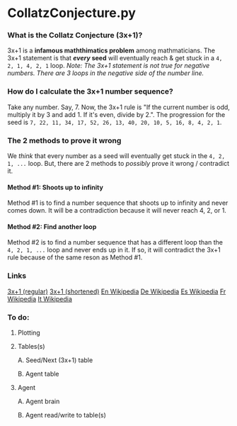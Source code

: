 # CollatzConjecture.py
### What is the Collatz Conjecture (3x+1)?
3x+1 is a **infamous maththimatics problem** among mathmaticians. The 3x+1 statement is that ***every* seed** will eventually reach & get stuck in a `4, 2, 1, 4, 2, 1` loop.
*Note:  The 3x+1 statement is not true for negative numbers. There are 3 loops in the negative side of the number line.*
### How do I calculate the 3x+1 number sequence?
Take any number. Say, 7.
Now, the 3x+1 rule is "If the current number is odd, multiply it by 3 and add 1. If it's even, divide by 2.". 
The progression for the seed is `7, 22, 11, 34, 17, 52, 26, 13, 40, 20, 10, 5, 16, 8, 4, 2, 1`.

### The 2 methods to prove it wrong
We *think* that every number as a seed will eventually get stuck in the `4, 2, 1, ...` loop. But, there are 2 methods to *possibly* prove it wrong / contradict it.

#### Method #1: Shoots up to infinity
Method #1 is to find a number sequence that shoots up to infinity and never comes down. It will be a contradiction because it will never reach 4, 2, or 1.

#### Method #2: Find another loop
Method #2 is to find a number sequence that has a different loop than the `4, 2, 1, ...` loop and never ends up in it. If so, it will contradict the 3x+1 rule because of the same reson as Method #1.

### Links
[3x+1 (regular)](./main.py)
[3x+1 (shortened)](./main.shortened.py)
[En Wikipedia](https://en.wikipedia.org/wiki/Collatz_conjecture)
[De Wikipedia](https://de.wikipedia.org/wiki/Collatz-Problem)
[Es Wikipedia](https://es.wikipedia.org/wiki/Conjetura_de_Collatz)
[Fr Wikipedia](https://fr.wikipedia.org/wiki/Conjecture_de_Syracuse)
[It Wikipedia](https://it.wikipedia.org/wiki/Congettura_di_Collatz)
### To do:
1. Plotting
2. Tables(s)
   
   A. Seed/Next (3x+1) table
   
   B. Agent table
4. Agent
   
   A. Agent brain
   
   B. Agent read/write to table(s)
